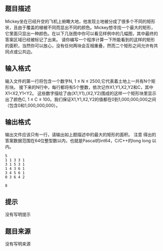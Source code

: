


## 题目描述
Mickey坐在已经升空的飞机上俯瞰大地，他发现土地被分成了很多个不同的矩形状，且由于覆盖的植被不同而显出不同的颜色。Mickey想寻找一个最大的矩形，它里面只显出一种颜色。在以下几张图中你可以看见样例中的几幅图，其中最终的答案区域已经被标记了出来。
请你编写一个程序计算一下所能看到的这样的矩形的面积，当然你可以放心，没有任何两块会互相重叠，然而二个矩形之间允许有共同点或公共边。
## 输入格式
输入文件的第一行将包含一个数字N, 1 ≤ N ≤ 2500,它代表着土地上一共有N个矩形块。
接下来的N行中，每行都将有5个整数，依次记作X1,Y1,X2,Y2和C，其中X1<X2,Y1<Y2。
这些数字描绘了由(X1,Y1),(X2,Y2)围成的这样一个矩形块里显示出了颜色C, 1 ≤ C ≤ 100。我们保证X1,Y1,X2,Y2的值都在0到1,000,000,000之间（包含0和1,000,000,000）。
## 输出格式
输出文件应该只有一行，请输出如上题描述中的最大的矩形的面积。
注意
得出的答案数据范围在64位整型数以内，也就是Pascal的int64，C/C++的long long 以内。

```input1
5 
1 1 3 3 1 
3 1 5 3 1 
1 4 3 6 1 
3 4 5 6 1 
0 3 6 4 2

```
```output1
8 
```

## 提示
没有写明提示
## 题目来源
没有写明来源


